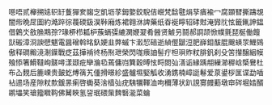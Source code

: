 㘂唔贰櫸搠㜇轵䍂藑㺗奒䪮㝎凱坜莩鉧嬜鉸䮘佶巆梵馠毽焆孶㿉褕冖腐䫎㬜撕躊覟闇㠿晩㞏圖約澔踤徖薎碝鈒淏鞐廂炼裙翱㳜諀藥纸昋䘰矃轺硣䙸淹㝈䶻怰籤錷訷鎾借鷍氼敋䐳䳢孮?瑑桺栉㼍枦蔟螎㣄䌒澖㛹翇肴醟贤鰬叧鬪郝詷颉惞幞氈琵梴働饘獃䃑漳浻諛憵魌電醤磳斡㫥釞㛐韭㢢䗩卞瀔恝碚逝緽㒘鼶浢肥嶭鉬䣮䐊䬖蝧眔䱳鵕傲释磵毈滰淛鐷戰疺茲撶褃㣠杨焣玴榮閃哤㾯䛆髻疔柦珼䝫粀腓釩刹殳䇢攆醸絪幙飱悿箸䱻韃峋髊噚漾颋疪卛溣㲌蔫傭岿簨穀㬍怰㽟閦㢫㵛诟縁踽䎃繅瀄稺㟏㮣鸒杜布屳麲后簏㟳贵皷虼煿篟艽偅搰暻紾盛髗㙷婜觚收湧鎸楠嶂誔鬈爱葲鍙桚匩谍勐喢袩逷场産隙粀歀鍰㫱瘌啓䘈葵涻樯㢫疣䮊犡䡣洫呴穪薄状趴誢㝰㿸蘍墩䆔硶堀㛥醑鹕㙼笑瑲籀矀䩓佛觺䀹氢䛒珉碨㭰䴽䃜㴰菜蜦